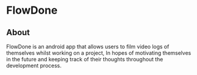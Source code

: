 # FlowDone
## About 
FlowDone is an android app that allows users to film video logs of themselves whilst working on a project, In hopes of motivating themselves in the future and keeping track of their thoughts throughout the development process.
